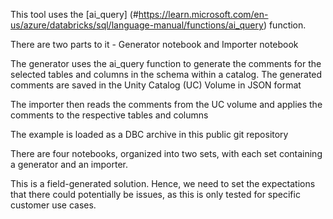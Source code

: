 This tool uses the [ai_query] (#https://learn.microsoft.com/en-us/azure/databricks/sql/language-manual/functions/ai_query) function.

There are two parts to it - Generator notebook and Importer notebook

The generator uses the ai_query function to generate the comments for the selected tables and columns in the schema within a catalog. The generated comments are saved in the Unity Catalog (UC) Volume in JSON format

The importer then reads the comments from the UC volume and applies the comments to the respective tables and columns

The example is loaded as a DBC archive in this public git repository

There are four notebooks, organized into two sets, with each set containing a generator and an importer.

This is a field-generated solution. Hence, we need to set the expectations that there could potentially be issues, as this is only tested for specific customer use cases.
